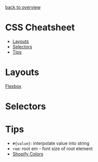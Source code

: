 [back to overview](/../..)

# CSS Cheatsheet<!-- omit in toc -->

- [Layouts](#layouts)
- [Selectors](#selectors)
- [Tips](#tips)

# Layouts
[Flexbox](https://css-tricks.com/snippets/css/a-guide-to-flexbox/)

# Selectors

# Tips
- `#{value}`: interpolate value into string
- `rem`: root em - font size of root element
- [Shopify Colors](https://marketing.shopify.io/developer-kit/styles/colors)
